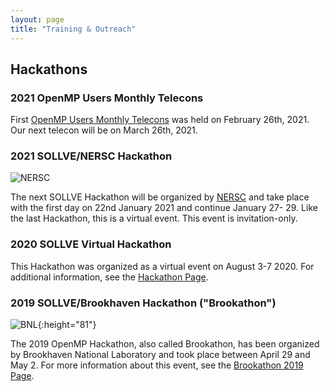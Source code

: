 ```yaml
---
layout: page
title: "Training & Outreach"
---
```


## Hackathons

### 2021 OpenMP Users Monthly Telecons

First [OpenMP Users Monthly Telecons](https://www.exascaleproject.org/event/sollve-monthly-telecons/) was held on February 26th, 2021. Our next telecon will be on March 26th, 2021.


### 2021 SOLLVE/NERSC Hackathon

![NERSC]({{site.baseurl}}/images/nersc.png)

The next SOLLVE Hackathon will be organized by [NERSC](https://www.nersc.gov/) and take place with the first day on 22nd January 2021 and continue January 27- 29.  Like the last Hackathon, this is a virtual event.  This event is invitation-only.

### 2020 SOLLVE Virtual Hackathon

This Hackathon was organized as a virtual event on August 3-7 2020. For additional information, see the [Hackathon Page](https://sites.google.com/view/omp-hack-2020).

### 2019 SOLLVE/Brookhaven Hackathon ("Brookathon")

![BNL]({{site.baseurl}}/images/bnl.svg){:height="81"}

The 2019 OpenMP Hackathon, also called Brookathon, has been organized by Brookhaven National Laboratory and took place between April 29 and May 2. For more information about this event, see the [Brookathon 2019 Page](https://www.bnl.gov/ompbrookathon2019/).
